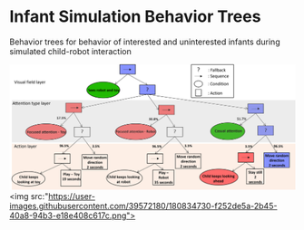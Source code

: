 # Infant Simulation Behavior Trees
Behavior trees for behavior of interested and uninterested infants during simulated child-robot interaction

![Text](Interested_Sees_Both.png?raw=true)
<img src:"https://user-images.githubusercontent.com/39572180/180834730-f252de5a-2b45-40a8-94b3-e18e408c617c.png">
